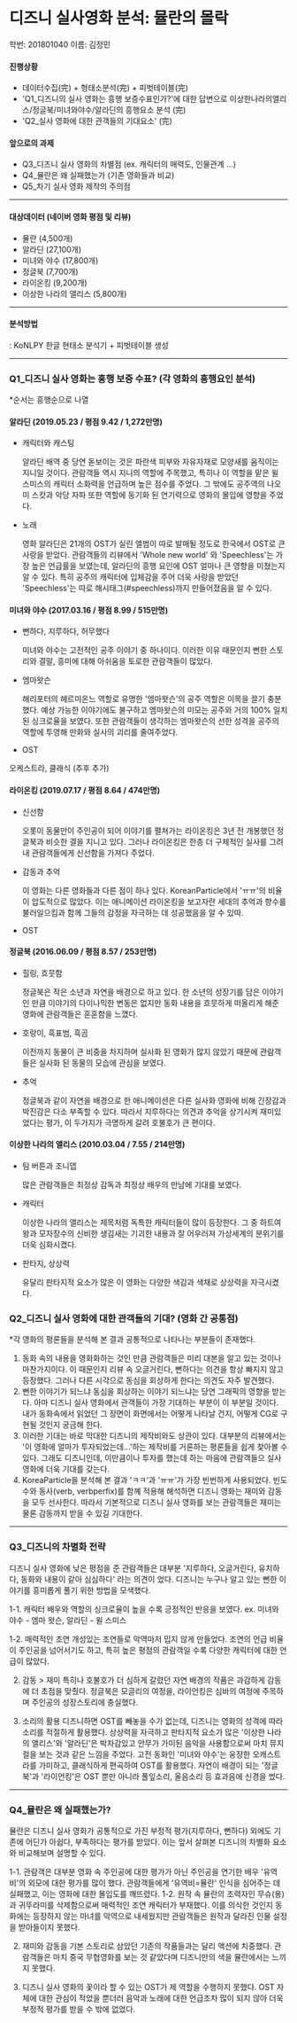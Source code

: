 # 디즈니 실사영화 분석: 뮬란의 몰락

학번: 201801040 이름: 김정민

#### 진행상황
- 데이터수집(完) + 형태소분석(完) + 피벗테이블(完) 
- 'Q1_디즈니의 실사 영화는 흥행 보증수표인가?'에 대한 답변으로 이상한나라의앨리스/정글북/미녀와야수/알라딘의 흥행요소 분석 (完)
- 'Q2_실사 영화에 대한 관객들의 기대요소' (完)

#### 앞으로의 과제
- Q3_디즈니 실사 영화의 차별점 (ex. 캐릭터의 매력도, 인물관계 ...)
- Q4_뮬란은 왜 실패했는가 (기존 영화들과 비교)
- Q5_차기 실사 영화 제작의 주의점

----------------------------------------------------------------------------------------------

#### 대상데이터 (네이버 영화 평점 및 리뷰)
- 뮬란 (4,500개) 
- 알라딘 (27,100개)
- 미녀와 야수 (17,800개)
- 정글북 (7,700개)
- 라이온킹 (9,200개)
- 이상한 나라의 앨리스 (5,800개)

----------------------------------------------------------------------------------------------

#### 분석방법
: KoNLPY 한글 현태소 분석기 + 피벗테이블 생성

----------------------------------------------------------------------------------------------

### Q1_디즈니 실사 영화는 홍행 보증 수표? (각 영화의 흥행요인 분석)
*순서는 흥행순으로 나열

#### 알라딘 (2019.05.23 / 평점 9.42 / 1,272만명)
- 캐릭터와 캐스팅

  알라딘 배역 중 당연 돋보이는 것은 파란색 피부와 자유자재로 모양새를 움직이는 지니일 것이다. 관람객들 역시 지니의 역할에 주목했고, 특히나 이 역할을 맡은 윌 스미스의 캐릭터 소화력을 언급하며 높은 점수를 주었다. 그 밖에도 공주역의 나오미 스캇과 악당 자파 또한 역할에 동기화 된 연기력으로 영화의 몰입에 영향을 주었다.
 
- 노래

  영화 알라딘은 21개의 OST가 실린 앨범이 따로 발매될 정도로 한국에서 OST로 큰 사랑을 받았다. 관람객들의 리뷰에서 'Whole new world' 와 'Speechless'는 가장 높은 언급률을 보였는데, 알라딘의 흥행 요인에 OST 얼마나 큰 영향을 미쳤는지 알 수 있다. 특히 공주의 캐릭터에 입체감을 주어 더욱 사랑을 받았던 'Speechless'는 따로 해시태그(#speechless)까지 만들어졌음을 알 수 있다.

#### 미녀와 야수 (2017.03.16 / 평점 8.99 / 515만명)
- 뻔하다, 지루하다, 허무했다

  미녀와 야수는 고전적인 공주 이야기 중 하나이다. 이러한 이유 때문인지 뻔한 스토리와 결말, 흥미에 대해 아쉬움을 토로한 관람객들이 많았다.
  
- 엠마왓슨

  해리포터의 헤르미온느 역할로 유명한 '엠마왓슨'의 공주 역할은 이목을 끌기 충분했다. 예상 가능한 이야기에도 불구하고 엠마왓슨의 미모는 공주와 거의 100% 일치된 싱크로율을 보였다. 또한 관람객들이 생각하는 엠마왓슨의 선한 성격을 공주의 역할에 투영해 만화와 실사의 괴리를 줄여주었다.  
  
- OST

 오케스트라, 클래식 (추후 추가)

#### 라이온킹 (2019.07.17 / 평점 8.64 / 474만명)
- 신선함

  오롯이 동물만이 주인공이 되어 이야기를 펼쳐가는 라이온킹은 3년 전 개봉했던 정글북과 비슷한 결을 지니고 있다. 그러나 라이온킹은 한층 더 구체적인 실사를 그려내 관람객들에게 신선함을 가져다 주었다. 

- 감동과 추억

   이 영화는 다른 영화들과 다른 점이 하나 있다. KoreanParticle에서 'ㅠㅠ'의 비율이 압도적으로 많았다. 이는 애니메이션 라이온킹을 보고자란 세대의 추억과 향수를 불러일으킴과 함께 그들의 감정을 자극하는 데 성공했음을 알 수 있따.
 
 - OST

#### 정글북 (2016.06.09 / 평점 8.57 / 253만명)
- 힐링, 흐뭇함

  정글북은 작은 소년과 자연을 배경으로 하고 있다. 한 소년의 성장기를 담은 이야기인 만큼 이야기의 다이나믹한 변동은 없지만 동화 내용을 흐뭇하게 떠올리게 해준 영화에 관람객들은 훈훈함을 느꼈다. 

- 호랑이, 흑표범, 흑곰

  이전까지 동물이 큰 비중을 차지하며 실사화 된 영화가 많지 않았기 때문에 관람객들은 실사화 된 동물의 모습에 관심을 보였다.

- 추억

  정글북과 같이 자연을 배경으로 한 애니메이션은 다른 실사화 영화에 비해 긴장감과 박진감은 다소 부족할 수 있다. 따라서 지루하다는 의견과 추억을 상기시켜 재미있었다는 평가, 이 두가지가 극명하게 갈려 호불호가 큰 편이다.

#### 이상한 나라의 앨리스 (2010.03.04 / 7.55 / 214만명)
- 팀 버튼과 조니뎁

  많은 관람객들은 최정상 감독과 최정상 배우의 만남에 기대를 보였다. 

- 캐릭터

  이상한 나라의 앨리스는 제목처럼 독특한 캐릭터들이 많이 등장한다. 그 중 하트여왕과 모자장수의 신비한 생김새는 기괴한 내용과 잘 어우러져 가상세계의 분위기를 더욱 심화시켰다.
  
- 판타지, 상상력

  유달리 판타지적 요소가 많은 이 영화는 다양한 색감과 색채로 상상력을 자극시켰다. 


### Q2_디즈니 실사 영화에 대한 관객들의 기대? (영화 간 공통점)
*각 영화의 평론들을 분석해 본 결과 공통적으로 나타나는 부분들이 존재했다.  

1. 동화 속의 내용을 영화화하는 것인 만큼 관람객들은 미리 대본을 알고 있는 것이나 마찬가지이다. 이 때문인지 리뷰 속 오글거린다, 뻔하다는 의견을 항상 빠지지 않고 등장했다. 그러나 다른 시각으로 동심을 회상하게 한다는 의견도 자주 발견했다.
2. 뻔한 이야기가 되느냐 동심을 회상하는 이야기 되느냐는 당연 그래픽의 영향을 받는다. 아마 디즈니 실사 영화에서 관객들이 가장 기대하는 부분이 이 부분일 것이다. 내가 동화속에서 읽었던 그 장면이 화면에서는 어떻게 나타날 건지, 어떻게 CG로 구현될 것인지 궁금해 한다.
3. 이러한 기대는 바로 막대한 디즈니의 제작비와도 상관이 있다. 대부분의 리뷰에서는 '이 영화에 얼마가 투자되었는데...'하는 제작비를 거론하는 평론들을 쉽게 찾아볼 수 있다. 그래도 디즈니인데, 이만큼이나 투자를 했는데 하는 마음에 관람객들으 실사 영화에 더욱 기대를 갖는다. 
4. KoreaParticle을 분석해 본 결과 'ㅋㅋ'과 'ㅠㅠ'가 가장 빈번하게 사용되었다. 빈도수와 동사(verb, verbperfix)를 함꼐 적용해 해석하면 디즈니 영화는 재미와 감동을 모두 선사한다. 따라서 기본적으로 디즈니 실사 영화를 보는 관람객들은 재미는 물론 감동까지 받을 수 있길 기대한다.

----------------------------------------------------------------------------------------------

### Q3_디즈니의 차별화 전략

디즈니 실사 영화에 낮은 평점을 준 관람객들은 대부분 '지루하다, 오글거린다, 유치하다, 동화와 내용이 같아 심심하다' 라는 의견이 었다.
디즈니는 누구나 알고 있는 뻔한 이야기를 흥미롭게 풀기 위한 방법을 모색했다.

1-1. 캐릭터
배우와 역할의 싱크로율이 높을 수록 긍정적인 반응을 보였다.
ex. 미녀와 야수 - 엠마 왓슨, 알라딘 - 윌 스미스

1-2. 매력적인 조연
개성있는 조연들로 악역마저 밉지 않게 만들었다. 조연의 언급 비율이 주인공을 넘어서기도 하고, 특히 높은 평점의 관람객일 수록 다양한 캐릭터에 대한 언급이 많았다.
 
2. 감동 > 재미
특히나 호불호가 더 심하게 갈렸던 자연 배경의 작품은 과감하게 감동에 더 초점을 맞췄다. 정글북은 모글리의 여정을, 라이언킹은 심바의 여정에 주목하며 주인공의 성장스토리에 충실했다. 

3. 소리의 활용
디즈니하면 OST를 빼놓을 수가 없는데, 디즈니는 영화의 성격에 따라 소리를 적절하게 활용했다.
상상력을 자극하고 판타지적 요소가 많은 '이상한 나라의 앨리스'와 '알라딘'은 박자감있고 안무가 가미된 음악을 사용함으로써 마치 뮤지컬을 보는 것과 같은 느낌을 주었다. 고전 동화인 '미녀와 야수'는 웅장한 오캐스트라를 가미하고, 클래식하게 편곡하여 OST를 활용했다. 자연이 배경이 되는 '정글북'과 '라이언킹'은 OST 뿐만 아니라 풀잎소리, 울음소리 등 효과음에 신경을 썼다.

----------------------------------------------------------------------------------------------

### Q4_뮬란은 왜 실패했는가?
뮬란은 디즈니 실사 영화가 공통적으로 가진 부정적 평가(지루하다, 뻔하다) 외에도 기존에 어딘가 아쉽다, 부족하다는 평가를 받았다.
이는 앞서 살펴본 디즈니의 차별화 요소와 비교해보며 설명할 수 있다.

1-1. 관람객은 대부분 영화 속 주인공에 대한 평가가 아닌 주인공을 연기한 배우 '유역비'의 외모에 대한 평가를 많이 했다. 관람객들에게 '유역비=뮬란' 인식을 심어주는 데 실패했고, 이는 영화에 대한 몰입도를 깨뜨렸다.
1-2. 원작 속 뮬란의 조력자인 무슈(용)과 귀뚜라미를 삭제함으로써 매력적인 조연 캐릭터가 부재했다. 이를 의식한 것인지 동화에는 등장하지 않는 마녀를 악역으로 내세웠지만 관람객들은 원작과 달라진 인물 설정을 받아들이지 못했다.

2. 재미와 감동을 기본 스토리로 삼았던 기존의 작품들과는 달리 액션에 치중했다. 관람객들은 마치 중국 무협영화를 보는 것 같았다며 디즈니만의 색을 뮬란에서는 느끼지 못했다.

3. 디즈니 실사 영화의 꽃이라 할 수 있는 OST가 제 역할을 수행하지 못했다. OST 자체에 대한 관심이 적었을 뿐더러 음악과 노래에 대한 언급조차 많이 되지 않아 더욱 부정적 평가를 받을 수 밖에 없었다.
